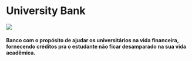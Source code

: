 <head>
  <meta charset="utf-8"/>
  <h1>University Bank</h1>
  <img src= "(https://user-images.githubusercontent.com/90344096/143771780-73a1dc23-207d-4e64-84a9-cd562b67f314.png)"/>
  <h4>Banco com o propósito de ajudar os universitários na vida financeira, fornecendo créditos pra o estudante não ficar desamparado na sua vida acadêmica.</h2> 

</head>
 <body>

 </body>
</html>
